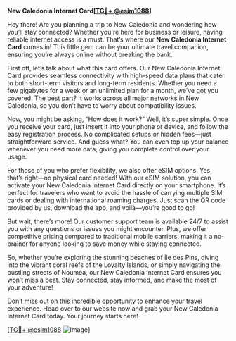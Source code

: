 **New Caledonia Internet Card[[TG💪+ @esim1088](https://t.me/s/esim1088)]**

Hey there! Are you planning a trip to New Caledonia and wondering how you’ll stay connected? Whether you're here for business or leisure, having reliable internet access is a must. That’s where our **New Caledonia Internet Card** comes in! This little gem can be your ultimate travel companion, ensuring you’re always online without breaking the bank.

First off, let’s talk about what this card offers. Our New Caledonia Internet Card provides seamless connectivity with high-speed data plans that cater to both short-term visitors and long-term residents. Whether you need a few gigabytes for a week or an unlimited plan for a month, we’ve got you covered. The best part? It works across all major networks in New Caledonia, so you don’t have to worry about compatibility issues.

Now, you might be asking, “How does it work?” Well, it’s super simple. Once you receive your card, just insert it into your phone or device, and follow the easy registration process. No complicated setups or hidden fees—just straightforward service. And guess what? You can even top up your balance whenever you need more data, giving you complete control over your usage.

For those of you who prefer flexibility, we also offer eSIM options. Yes, that’s right—no physical card needed! With our eSIM solution, you can activate your New Caledonia Internet Card directly on your smartphone. It’s perfect for travelers who want to avoid the hassle of carrying multiple SIM cards or dealing with international roaming charges. Just scan the QR code provided by us, download the app, and voilà—you’re good to go!

But wait, there’s more! Our customer support team is available 24/7 to assist you with any questions or issues you might encounter. Plus, we offer competitive pricing compared to traditional mobile carriers, making it a no-brainer for anyone looking to save money while staying connected.

So, whether you’re exploring the stunning beaches of Île des Pins, diving into the vibrant coral reefs of the Loyalty Islands, or simply navigating the bustling streets of Nouméa, our New Caledonia Internet Card ensures you won’t miss a beat. Stay connected, stay informed, and make the most of your adventure!

Don’t miss out on this incredible opportunity to enhance your travel experience. Head over to our website now and grab your New Caledonia Internet Card today. Your journey starts here!

[[TG💪+ @esim1088](https://t.me/s/esim1088) ![Image](https://i.postimg.cc/Y0z9fWf4/image.png)]